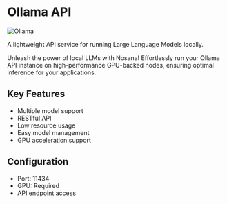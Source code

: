 # Ollama API

![Ollama](link-to-image)

A lightweight API service for running Large Language Models locally.

Unleash the power of local LLMs with Nosana! Effortlessly run your Ollama API instance on high-performance GPU-backed nodes, ensuring optimal inference for your applications.

## Key Features
- Multiple model support
- RESTful API
- Low resource usage
- Easy model management
- GPU acceleration support

## Configuration
- Port: 11434
- GPU: Required
- API endpoint access